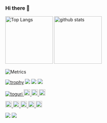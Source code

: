 ### Hi there 👋

<p align="left"> 
  <img alt="Top Langs" height="150px" src="https://github-readme-stats.vercel.app/api/top-langs/?username=toguri&layout=compact&count_private=true&show_icons=true&show_icons=true&theme=onedark" />
  <img alt="github stats" height="150px" src="https://github-readme-stats.vercel.app/api?username=toguri&count_private=true&show_icons=true&show_icons=true&theme=onedark" />
</p>

![Metrics](https://metrics.lecoq.io/toguri)  
<!-- ![Metrics](https://github.com/toguri/toguri/blob/main/github-metrics.svg) -->

[![trophy](https://github-profile-trophy.vercel.app/?username=toguri&theme=gruvbox)](https://github.com/ryo-ma/github-profile-trophy)
[![](https://raw.githubusercontent.com/toguri/toguri/master/profile-summary-card-output/dracula/0-profile-details.svg)](https://github.com/vn7n24fzkq/github-profile-summary-cards)
[![](https://raw.githubusercontent.com/toguri/yuttogurikat/master/profile-summary-card-output/dracula/1-repos-per-language.svg)](https://github.com/vn7n24fzkq/github-profile-summary-cards)
[![](https://raw.githubusercontent.com/toguri/toguri/master/profile-summary-card-output/dracula/2-most-commit-language.svg)](https://github.com/vn7n24fzkq/github-profile-summary-cards)

<p align="left">
  <a href="https://github.com/toguri/toguri/">
    <img src="https://komarev.com/ghpvc/?username=toguri" alt="toguri" />
  </a>
  <a href="http://twitter.com/neiraza">
    <img height="20" src="https://img.shields.io/twitter/follow/neiraza?label=Twitter&logo=twitter&style=flat" />
  </a>
  <a href="https://github.com/toguri">
    <img height="20" src="https://img.shields.io/github/followers/toguri?label=follow&logo=github&style=flat" />
  </a>
  <a href="https://stackoverflow.com/users/2458396/oguri-tooru">
    <img height="20" src="https://img.shields.io/stackexchange/stackoverflow/r/2458396?label=StackOverflow&logo=stack-overflow&style=flat" />
  </a>
</p>

<p align="left">
  <a href="https://zenn.dev/toguri">
    <img height="20" src="https://zenn.badge.nikaera.com/s/toguri/likes" />
  </a>
  <a href="https://zenn.dev/toguri">
    <img height="20" src="https://zenn.badge.nikaera.com/s/toguri/followers" />
  </a>
  <a href="https://zenn.dev/toguri">
    <img height="20" src="https://zenn.badge.nikaera.com/s/toguri/articles" />
  </a>
  <a href="http://qiita.com/toguri">
    <img height="20" src="https://qiita-badge.apiapi.app/s/toguri/followers.svg" />
  </a>
  <a href="http://qiita.com/toguri">
    <img height="20" src="https://qiita-badge.apiapi.app/s/toguri/posts.svg" />
  </a>
</p>

[![](https://github-readme-activity-graph.cyclic.app/graph?username=toguri&theme=github)](https://github-readme-activity-graph.cyclic.app/graph?username=toguri&theme=github)
[![](https://streak-stats.demolab.com?user=toguri&theme=dark)](https://streak-stats.demolab.com?user=toguri&theme=dark)
  
<!--
**toguri/toguri** is a ✨ _special_ ✨ repository because its `README.md` (this file) appears on your GitHub profile.

Here are some ideas to get you started:

- 🔭 I’m currently working on ...
- 🌱 I’m currently learning ...
- 👯 I’m looking to collaborate on ...
- 🤔 I’m looking for help with ...
- 💬 Ask me about ...
- 📫 How to reach me: ...
- 😄 Pronouns: ...
- ⚡ Fun fact: ...
-->
